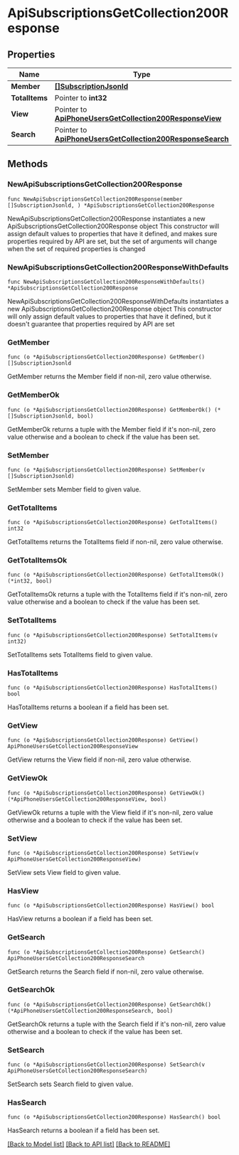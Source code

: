 # ApiSubscriptionsGetCollection200Response

## Properties

Name | Type | Description | Notes
------------ | ------------- | ------------- | -------------
**Member** | [**[]SubscriptionJsonld**](SubscriptionJsonld.md) |  | 
**TotalItems** | Pointer to **int32** |  | [optional] 
**View** | Pointer to [**ApiPhoneUsersGetCollection200ResponseView**](ApiPhoneUsersGetCollection200ResponseView.md) |  | [optional] 
**Search** | Pointer to [**ApiPhoneUsersGetCollection200ResponseSearch**](ApiPhoneUsersGetCollection200ResponseSearch.md) |  | [optional] 

## Methods

### NewApiSubscriptionsGetCollection200Response

`func NewApiSubscriptionsGetCollection200Response(member []SubscriptionJsonld, ) *ApiSubscriptionsGetCollection200Response`

NewApiSubscriptionsGetCollection200Response instantiates a new ApiSubscriptionsGetCollection200Response object
This constructor will assign default values to properties that have it defined,
and makes sure properties required by API are set, but the set of arguments
will change when the set of required properties is changed

### NewApiSubscriptionsGetCollection200ResponseWithDefaults

`func NewApiSubscriptionsGetCollection200ResponseWithDefaults() *ApiSubscriptionsGetCollection200Response`

NewApiSubscriptionsGetCollection200ResponseWithDefaults instantiates a new ApiSubscriptionsGetCollection200Response object
This constructor will only assign default values to properties that have it defined,
but it doesn't guarantee that properties required by API are set

### GetMember

`func (o *ApiSubscriptionsGetCollection200Response) GetMember() []SubscriptionJsonld`

GetMember returns the Member field if non-nil, zero value otherwise.

### GetMemberOk

`func (o *ApiSubscriptionsGetCollection200Response) GetMemberOk() (*[]SubscriptionJsonld, bool)`

GetMemberOk returns a tuple with the Member field if it's non-nil, zero value otherwise
and a boolean to check if the value has been set.

### SetMember

`func (o *ApiSubscriptionsGetCollection200Response) SetMember(v []SubscriptionJsonld)`

SetMember sets Member field to given value.


### GetTotalItems

`func (o *ApiSubscriptionsGetCollection200Response) GetTotalItems() int32`

GetTotalItems returns the TotalItems field if non-nil, zero value otherwise.

### GetTotalItemsOk

`func (o *ApiSubscriptionsGetCollection200Response) GetTotalItemsOk() (*int32, bool)`

GetTotalItemsOk returns a tuple with the TotalItems field if it's non-nil, zero value otherwise
and a boolean to check if the value has been set.

### SetTotalItems

`func (o *ApiSubscriptionsGetCollection200Response) SetTotalItems(v int32)`

SetTotalItems sets TotalItems field to given value.

### HasTotalItems

`func (o *ApiSubscriptionsGetCollection200Response) HasTotalItems() bool`

HasTotalItems returns a boolean if a field has been set.

### GetView

`func (o *ApiSubscriptionsGetCollection200Response) GetView() ApiPhoneUsersGetCollection200ResponseView`

GetView returns the View field if non-nil, zero value otherwise.

### GetViewOk

`func (o *ApiSubscriptionsGetCollection200Response) GetViewOk() (*ApiPhoneUsersGetCollection200ResponseView, bool)`

GetViewOk returns a tuple with the View field if it's non-nil, zero value otherwise
and a boolean to check if the value has been set.

### SetView

`func (o *ApiSubscriptionsGetCollection200Response) SetView(v ApiPhoneUsersGetCollection200ResponseView)`

SetView sets View field to given value.

### HasView

`func (o *ApiSubscriptionsGetCollection200Response) HasView() bool`

HasView returns a boolean if a field has been set.

### GetSearch

`func (o *ApiSubscriptionsGetCollection200Response) GetSearch() ApiPhoneUsersGetCollection200ResponseSearch`

GetSearch returns the Search field if non-nil, zero value otherwise.

### GetSearchOk

`func (o *ApiSubscriptionsGetCollection200Response) GetSearchOk() (*ApiPhoneUsersGetCollection200ResponseSearch, bool)`

GetSearchOk returns a tuple with the Search field if it's non-nil, zero value otherwise
and a boolean to check if the value has been set.

### SetSearch

`func (o *ApiSubscriptionsGetCollection200Response) SetSearch(v ApiPhoneUsersGetCollection200ResponseSearch)`

SetSearch sets Search field to given value.

### HasSearch

`func (o *ApiSubscriptionsGetCollection200Response) HasSearch() bool`

HasSearch returns a boolean if a field has been set.


[[Back to Model list]](../README.md#documentation-for-models) [[Back to API list]](../README.md#documentation-for-api-endpoints) [[Back to README]](../README.md)


